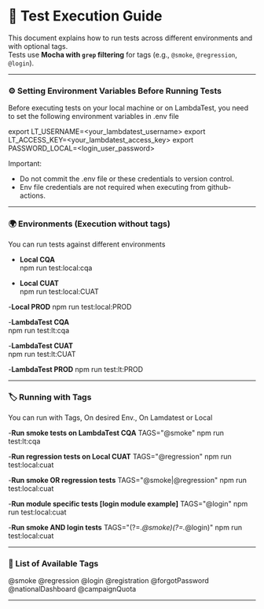 # 🧪 Test Execution Guide

This document explains how to run tests across different environments and with optional tags.  
Tests use **Mocha with `grep` filtering** for tags (e.g., `@smoke`, `@regression`, `@login`).

---

### ⚙️ Setting Environment Variables Before Running Tests

Before executing tests on your local machine or on LambdaTest, you need to set the following environment variables in
.env file

export LT_USERNAME=<your_lambdatest_username>
export LT_ACCESS_KEY=<your_lambdatest_access_key>
export PASSWORD_LOCAL=<login_user_password>

Important:

- Do not commit the .env file or these credentials to version control.
- Env file credentials are not required when executing from github-actions.

---

### 🌍 Environments (Execution without tags)

You can run tests against different environments

- **Local CQA**  
  npm run test:local:cqa

- **Local CUAT**  
  npm run test:local:CUAT

-**Local PROD**
npm run test:local:PROD

-**LambdaTest CQA**  
 npm run test:lt:cqa

-**LambdaTest CUAT**  
 npm run test:lt:CUAT

-**LambdaTest PROD**
npm run test:lt:PROD

---

### 🏷️ Running with Tags

You can run with Tags, On desired Env., On Lamdatest or Local

-**Run smoke tests on LambdaTest CQA**
TAGS="@smoke" npm run test:lt:cqa

-**Run regression tests on Local CUAT**
TAGS="@regression" npm run test:local:cuat

-**Run smoke OR regression tests**
TAGS="@smoke|@regression" npm run test:local:cuat

-**Run module specific tests [login module example]**
TAGS="@login" npm run test:local:cuat

-**Run smoke AND login tests**
TAGS="(?=._@smoke)(?=._@login)" npm run test:local:cuat

---

### 📌 List of Available Tags

@smoke
@regression
@login
@registration
@forgotPassword
@nationalDashboard
@campaignQuota

---
